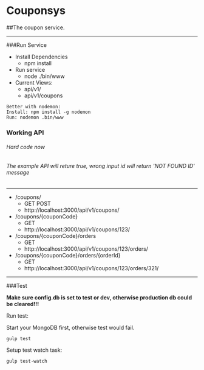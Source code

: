# Couponsys
##The coupon service.

---
###Run Service

* Install Dependencies
  + npm install
* Run service
  + node ./bin/www
* Current Views:
  + api/v1/
  + api/v1/coupons

```
Better with nodemon:
Install: npm install -g nodemon
Run: nodemon .bin/www
```

### Working API
###### Hard code now 
###### The example API will reture true, wrong input id will return 'NOT FOUND ID' message
---
* /coupons/
  - GET POST
  - http://localhost:3000/api/v1/coupons/
* /coupons/{couponCode}
  - GET
  - http://localhost:3000/api/v1/coupons/123/
* /coupons/{couponCode}/orders
  - GET
  - http://localhost:3000/api/v1/coupons/123/orders/
* /coupons/{couponCode}/orders/{orderId}
  - GET
  - http://localhost:3000/api/v1/coupons/123/orders/321/
  
---
###Test

**Make sure config.db is set to test or dev, otherwise production db could be cleared!!!**

Run test:

Start your MongoDB first, otherwise test would fail.

```
gulp test
```

Setup test watch task:

```
gulp test-watch
```